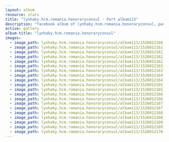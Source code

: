 ```yaml
---
layout: album
resource: stars
title: "lynhaky.hcm.romania.honoraryconsul - Part album113"
description: "facebook album of lynhaky.hcm.romania.honoraryconsul, part album113."
active: gallery
album-title: "lynhaky.hcm.romania.honoraryconsul"
images:
  - image_path: lynhaky.hcm.romania.honoraryconsul/album113/1526012160_006727.jpg
  - image_path: lynhaky.hcm.romania.honoraryconsul/album113/1526012161_006728.jpg
  - image_path: lynhaky.hcm.romania.honoraryconsul/album113/1526012161_006747.jpg
  - image_path: lynhaky.hcm.romania.honoraryconsul/album113/1526012162_007585.jpg
  - image_path: lynhaky.hcm.romania.honoraryconsul/album113/1526012162_007588.jpg
  - image_path: lynhaky.hcm.romania.honoraryconsul/album113/1526012163_007598.jpg
  - image_path: lynhaky.hcm.romania.honoraryconsul/album113/1526012163_007601.jpg
  - image_path: lynhaky.hcm.romania.honoraryconsul/album113/1526012164_007614.jpg
  - image_path: lynhaky.hcm.romania.honoraryconsul/album113/1526012164_imgl1682.jpg
  - image_path: lynhaky.hcm.romania.honoraryconsul/album113/1526012165_imgl1714.jpg
  - image_path: lynhaky.hcm.romania.honoraryconsul/album113/1526012165_imgl1718-recovered.jpg
  - image_path: lynhaky.hcm.romania.honoraryconsul/album113/1526012166_imgl1766.jpg
  - image_path: lynhaky.hcm.romania.honoraryconsul/album113/1526012166_imgl1781-recovered.jpg
  - image_path: lynhaky.hcm.romania.honoraryconsul/album113/1526012167_imgl1804.jpg
  - image_path: lynhaky.hcm.romania.honoraryconsul/album113/1526012167_imgl1844.jpg
  - image_path: lynhaky.hcm.romania.honoraryconsul/album113/1526012168_imgl1982.jpg
  - image_path: lynhaky.hcm.romania.honoraryconsul/album113/1526012168_imgl2003.jpg
  - image_path: lynhaky.hcm.romania.honoraryconsul/album113/1526012169_imgl2020.jpg
  - image_path: lynhaky.hcm.romania.honoraryconsul/album113/1526012169_imgl2028.jpg
  - image_path: lynhaky.hcm.romania.honoraryconsul/album113/1526012170_imgl2055.jpg
---
```

